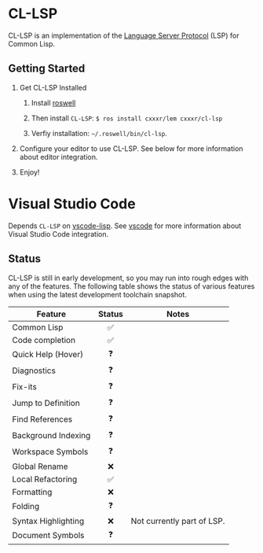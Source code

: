 # CL-LSP
CL-LSP is an implementation of the [Language Server Protocol](https://microsoft.github.io/language-server-protocol/) (LSP) for Common Lisp.

## Getting Started

1. Get CL-LSP Installed

    1. Install [roswell](https://github.com/roswell/roswell/)

    2. Then install `CL-LSP`: `$ ros install cxxxr/lem cxxxr/cl-lsp`

    3. Verfiy installation: `~/.roswell/bin/cl-lsp`.

2. Configure your editor to use CL-LSP. See below for more information about editor integration.

3. Enjoy!

# Visual Studio Code

Depends `CL-LSP` on [vscode-lisp](https://github.com/mattn/vscode-lisp). See [vscode](vscode) for more information about Visual Studio Code integration.

## Status

CL-LSP is still in early development, so you may run into rough edges with any of the features. The following table shows the status of various features when using the latest development toolchain snapshot.

| Feature | Status | Notes |
|---------|:------:|-------|
| Common Lisp | ✅ | |
| Code completion | ✅ | |
| Quick Help (Hover) | ❓| |
| Diagnostics | ❓ | |
| Fix-its | ❓ | |
| Jump to Definition | ❓ | |
| Find References | ❓ | |
| Background Indexing | ❓ | |
| Workspace Symbols | ❓ | |
| Global Rename | ❌ | |
| Local Refactoring | ✅ | |
| Formatting | ❌ | |
| Folding | ❓ | |
| Syntax Highlighting | ❌ | Not currently part of LSP. |
| Document Symbols | ❓ |  |
